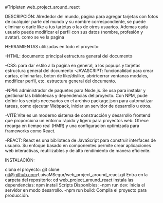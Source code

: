 #Tripleten web_project_around_react

DESCRIPCIÓN: Alrededor del mundo, página para agregar tarjetas con fotos de cualquier parte del mundo y su nombre correspondiente, se puede eliminar o darle like a tus tarjetas o las de otros usuarios. Ademas cada usuario puede modificar el perfil con sus datos (nombre, profesión y avatar). como se ve la pagina

HERRAMIENTAS utilizadas en todo el proyecto:

-HTML: documento principal estructura general del documento

-CSS: para dar estilo a la pagina en general, a los popups y tarjetas estructura general del documento -JAVASCRIPT: funcionalidad para crear cartas, eliminarlas, boton de like/dislike, abrir/cerrar ventanas modales, modificar perfil, etc. estructura general del documento.

-NPM: administrador de paquetes para Node.js. Se usa para instalar y gestionar las bibliotecas y dependencias del proyecto. Con NPM, pude definir los scripts necesarios en el archivo package.json para automatizar tareas, como ejecutar Webpack, iniciar un servidor de desarrollo u otros.

-VITE:Vite es un moderno sistema de construcción y desarrollo frontend que proporciona un entorno rápido y ligero para proyectos web. Ofrece recarga en tiempo real (HMR) y una configuración optimizada para frameworks como React.

-REACT: React es una biblioteca de JavaScript para construir interfaces de usuario. Su enfoque basado en componentes permite crear aplicaciones web interactivas, reutilizables y de alto rendimiento de manera eficiente.

INSTALACIÓN:

clona el proyecto: git clone git@github.com:LuisaMSegur/web_project_around_react.git
Entra en la carpeta del repositorio: cd web_project_around_react
instala las dependencias: npm install
Scripts Disponibles: -npm run dev: Inicia el servidor en modo desarrollo. -npm run build: Compila el proyecto para producción.
